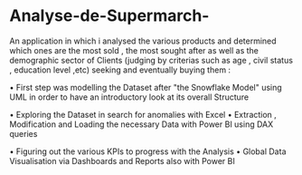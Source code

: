 # Analyse-de-Supermarch-

An application in which i analysed the various products and determined which ones are the most sold , the most sought after as well as the demographic sector of Clients (judging by criterias such as age , civil status , education level ,etc) seeking and eventually buying them :

• First step was modelling the Dataset after "the Snowflake Model" using UML in order to have an introductory look at its overall Structure 

• Exploring the Dataset in search for anomalies with Excel
• Extraction , Modification and Loading the necessary Data with Power BI using DAX queries

• Figuring out the various KPIs to progress with the Analysis 
• Global Data Visualisation via Dashboards and Reports also with Power BI
